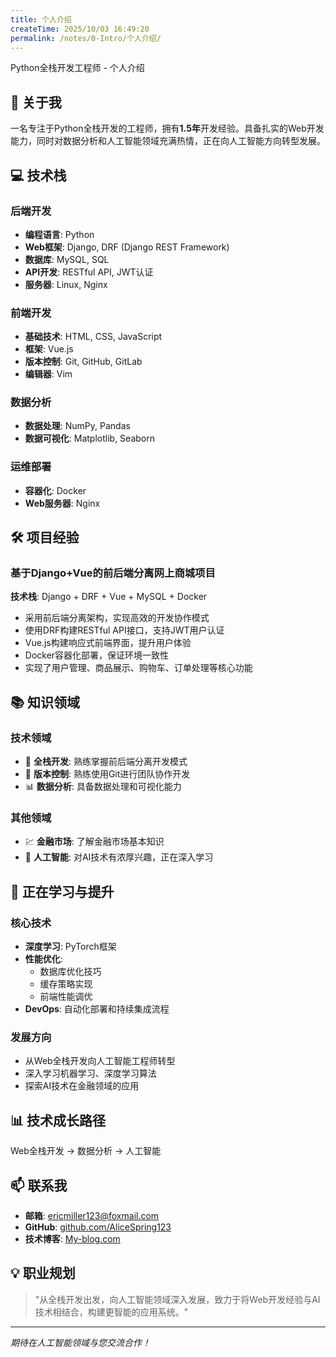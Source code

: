 ```yaml
---
title: 个人介绍
createTime: 2025/10/03 16:49:20
permalink: /notes/0-Intro/个人介绍/
---
```


Python全栈开发工程师 - 个人介绍
## 🚀 关于我

一名专注于Python全栈开发的工程师，拥有**1.5年**开发经验。具备扎实的Web开发能力，同时对数据分析和人工智能领域充满热情，正在向人工智能方向转型发展。

## 💻 技术栈

### 后端开发
- **编程语言**: Python
- **Web框架**: Django, DRF (Django REST Framework)
- **数据库**: MySQL, SQL
- **API开发**: RESTful API, JWT认证
- **服务器**: Linux, Nginx

### 前端开发
- **基础技术**: HTML, CSS, JavaScript
- **框架**: Vue.js
- **版本控制**: Git, GitHub, GitLab
- **编辑器**: Vim

### 数据分析
- **数据处理**: NumPy, Pandas
- **数据可视化**: Matplotlib, Seaborn

### 运维部署
- **容器化**: Docker
- **Web服务器**: Nginx

## 🛠️ 项目经验

### 基于Django+Vue的前后端分离网上商城项目
**技术栈**: Django + DRF + Vue + MySQL + Docker
- 采用前后端分离架构，实现高效的开发协作模式
- 使用DRF构建RESTful API接口，支持JWT用户认证
- Vue.js构建响应式前端界面，提升用户体验
- Docker容器化部署，保证环境一致性
- 实现了用户管理、商品展示、购物车、订单处理等核心功能

## 📚 知识领域

### 技术领域
- 🌟 **全栈开发**: 熟练掌握前后端分离开发模式
- 🔄 **版本控制**: 熟练使用Git进行团队协作开发
- 📊 **数据分析**: 具备数据处理和可视化能力

### 其他领域
- 💹 **金融市场**: 了解金融市场基本知识
- 🤖 **人工智能**: 对AI技术有浓厚兴趣，正在深入学习

## 🌱 正在学习与提升

### 核心技术
- **深度学习**: PyTorch框架
- **性能优化**: 
  - 数据库优化技巧
  - 缓存策略实现
  - 前端性能调优
- **DevOps**: 自动化部署和持续集成流程

### 发展方向
- 从Web全栈开发向人工智能工程师转型
- 深入学习机器学习、深度学习算法
- 探索AI技术在金融领域的应用

## 📊 技术成长路径
Web全栈开发 → 数据分析 → 人工智能


## 📫 联系我

- **邮箱**: [ericmiller123@foxmail.com](mailto:ericmiller123@foxmail.com?subject=GetInTouch&沟通&body=你好，Eric)
- **GitHub**: [github.com/AliceSpring123](https://github.com/AliceSpring123?tab=repositories)
- **技术博客**: [My-blog.com](/)

## 💡 职业规划

> "从全栈开发出发，向人工智能领域深入发展，致力于将Web开发经验与AI技术相结合，构建更智能的应用系统。"

---

*期待在人工智能领域与您交流合作！*